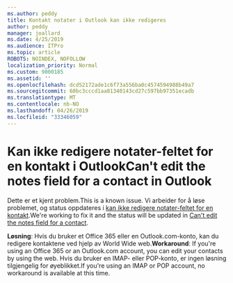 ```yaml
---
ms.author: peddy
title: Kontakt notater i Outlook kan ikke redigeres
author: peddy
manager: joallard
ms.date: 4/25/2019
ms.audience: ITPro
ms.topic: article
ROBOTS: NOINDEX, NOFOLLOW
localization_priority: Normal
ms.custom: 9000185
ms.assetid: ''
ms.openlocfilehash: dcd52172ade1c6f73a556ba0c4574594988b49a7
ms.sourcegitcommit: 60bc3cccd1aa81340143cd27c597bb97351ecadb
ms.translationtype: MT
ms.contentlocale: nb-NO
ms.lasthandoff: 04/26/2019
ms.locfileid: "33346059"
---
```

# <a name="cant-edit-the-notes-field-for-a-contact-in-outlook"></a><span data-ttu-id="992be-102">Kan ikke redigere notater-feltet for en kontakt i Outlook</span><span class="sxs-lookup"><span data-stu-id="992be-102">Can't edit the notes field for a contact in Outlook</span></span>
<span data-ttu-id="992be-103">Dette er et kjent problem.</span><span class="sxs-lookup"><span data-stu-id="992be-103">This is a known issue.</span></span> <span data-ttu-id="992be-104">Vi arbeider for å løse problemet, og status oppdateres i [kan ikke redigere notater-feltet for en kontakt](https://support.office.com/article/fb8394ce-04ce-48b5-bae4-be46f77f10fe).</span><span class="sxs-lookup"><span data-stu-id="992be-104">We're working to fix it and the status will be updated in [Can't edit the notes field for a contact](https://support.office.com/article/fb8394ce-04ce-48b5-bae4-be46f77f10fe).</span></span>

<span data-ttu-id="992be-105">**Løsning**: Hvis du bruker et Office 365 eller en Outlook.com-konto, kan du redigere kontaktene ved hjelp av World Wide web.</span><span class="sxs-lookup"><span data-stu-id="992be-105">**Workaround**: If you're using an Office 365 or an Outlook.com account, you can edit your contacts by using the web.</span></span> <span data-ttu-id="992be-106">Hvis du bruker en IMAP- eller POP-konto, er ingen løsning tilgjengelig for øyeblikket.</span><span class="sxs-lookup"><span data-stu-id="992be-106">If you're using an IMAP or POP account, no workaround is available at this time.</span></span>